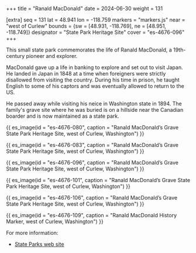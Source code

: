 +++
title = "Ranald MacDonald"
date = 2024-06-30
weight = 131

[extra]
seq = 131
lat = 48.941
lon = -118.759
markers = "markers.js"
near = "west of Curlew"
bounds = {sw = [48.931, -118.769], ne = [48.951, -118.749]}
designator = "State Park Heritage Site"
cover = "es-4676-096"
+++

This small state park commemorates the life of Ranald MacDonald, a 19th-century pioneer and explorer.

<!-- more -->

MacDonald gave up a life in banking to explore and set out to visit Japan. He landed in Japan in 1848 at a time when foreigners were strictly disallowed from visiting the country. During his time in prison, he taught English to some of his captors and was eventually allowed to return to the US.

He passed away while visiting his neice in Washington state in 1894. The family's grave site where he was buried is on a hillside near the Canadian boarder and is now maintained as a state park.

{{ es_image(id = "es-4676-080", caption = "Ranald MacDonald’s Grave State Park Heritage Site, west of Curlew, Washington") }}

{{ es_image(id = "es-4676-083", caption = "Ranald MacDonald’s Grave State Park Heritage Site, west of Curlew, Washington") }}

{{ es_image(id = "es-4676-096", caption = "Ranald MacDonald’s Grave State Park Heritage Site, west of Curlew, Washington") }}

{{ es_image(id = "es-4676-101", caption = "Ranald MacDonald’s Grave State Park Heritage Site, west of Curlew, Washington") }}

{{ es_image(id = "es-4676-106", caption = "Ranald MacDonald’s Grave State Park Heritage Site, west of Curlew, Washington") }}

{{ es_image(id = "es-4676-109", caption = "Ranald MacDonald History Marker, west of Curlew, Washington") }}


For more information:

* [State Parks web site](https://parks.state.wa.us/404/LostLake)
